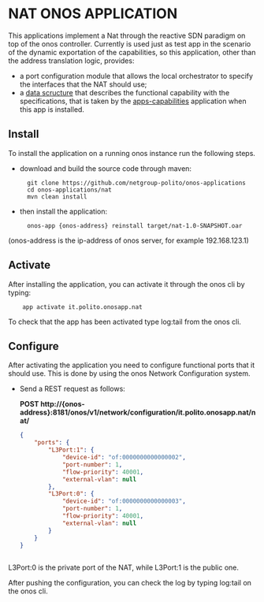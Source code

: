 # NAT ONOS APPLICATION

This applications implement a Nat through the reactive SDN paradigm on top of the onos controller.
Currently is used just as test app in the scenario of the dynamic exportation of the capabilities, so this application, other than the address translation logic, provides:
- a port configuration module that allows the local orchestrator to specify the interfaces that the NAT should use;
- a [data scructure](tools/functional_capability.json) that describes the functional capability with the specifications, that is taken by the [apps-capabilities](../apps-capabilities/) application when this app is installed.

## Install
To install the application on a running onos instance run the following steps.

- download and build the source code through maven:

        git clone https://github.com/netgroup-polito/onos-applications
        cd onos-applications/nat
        mvn clean install

- then install the application:

        onos-app {onos-address} reinstall target/nat-1.0-SNAPSHOT.oar

(onos-address is the ip-address of onos server, for example 192.168.123.1)


## Activate
After installing the application, you can activate it through the onos cli by typing:

        app activate it.polito.onosapp.nat

To check that the app has been activated type log:tail from the onos cli.


## Configure
After activating the application you need to configure functional ports that it should use. This is done by using the onos Network Configuration system.

- Send a REST request as follows:

    **POST http://{onos-address}:8181/onos/v1/network/configuration/it.polito.onosapp.nat/nat/**

    ```json
    {
        "ports": {
            "L3Port:1": {
                "device-id": "of:0000000000000002",
                "port-number": 1,
                "flow-priority": 40001,
                "external-vlan": null
            },
            "L3Port:0": {
                "device-id": "of:0000000000000003",
                "port-number": 1,
                "flow-priority": 40001,
                "external-vlan": null
            }
        }
    }
        
    ```
L3Port:0 is the private port of the NAT, while L3Port:1 is the public one.

After pushing the configuration, you can check the log by typing log:tail on the onos cli.
